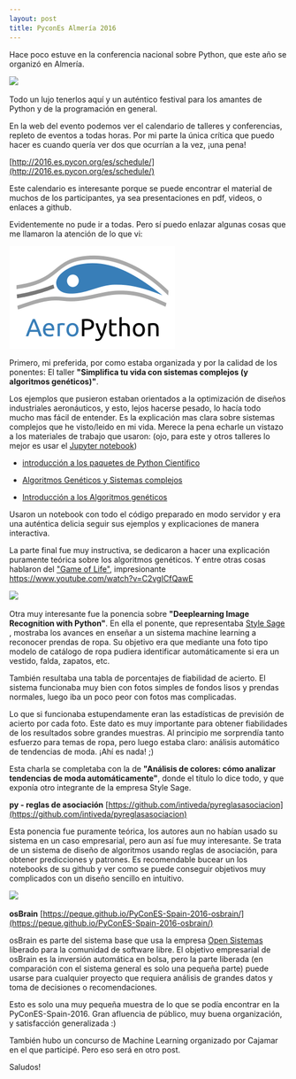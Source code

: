 ```yaml
---
layout: post
title: PyconEs Almería 2016
---
```


Hace poco estuve en la conferencia nacional sobre Python, que este año se organizó en Almería.

![](https://pbs.twimg.com/profile_images/743356612086116355/6X4srwCV.jpg)

Todo un lujo tenerlos aquí y un auténtico festival para los amantes de Python y de la programación en general.



En la web del evento podemos ver el calendario de talleres y conferencias, repleto de eventos a todas horas.
Por mi parte la única crítica que puedo hacer es cuando quería ver dos que ocurrían a la vez, ¡una pena!

[http://2016.es.pycon.org/es/schedule/](http://2016.es.pycon.org/es/schedule/)

Este calendario es interesante porque se puede encontrar el material de muchos de los participantes, ya sea presentaciones en pdf, videos, o enlaces a github.


Evidentemente no pude ir a todas. Pero sí puedo enlazar algunas cosas que me llamaron la atención de lo que vi:

![](https://raw.githubusercontent.com/AeroPython/Taller-Algoritmos-Geneticos-PyConEs16/master/static/aeropython_name_mini.png)

Primero, mi preferida, por como estaba organizada y por la calidad de los ponentes: El taller **"Simplifica tu vida con sistemas complejos (y algoritmos genéticos)"**.

Los ejemplos que pusieron estaban orientados a la optimización de diseños industriales aeronáuticos, y esto, lejos hacerse pesado, lo hacía todo mucho mas fácil de entender. Es la explicación mas clara sobre sistemas complejos que he visto/leido en mi vida.
Merece la pena echarle un vistazo a los materiales de trabajo que usaron:
(ojo, para este y otros talleres lo mejor es usar el [Jupyter notebook](http://jupyter.org/))

- [introducción a los paquetes de Python Científico](https://github.com/AeroPython/Taller-Aeropython-PyConEs16)

- [Algoritmos Genéticos y Sistemas complejos]( https://github.com/AeroPython/Taller-Algoritmos-Geneticos-PyConEs16)

- [Introducción a los Algoritmos genéticos]( http://2016.es.pycon.org/media/keynotes/Introducci%C3%B3n_a_los_algoritmos_gen%C3%A9ticos.pdf)


Usaron un notebook con todo el código preparado en modo servidor y era una auténtica delicia seguir sus ejemplos y explicaciones de manera interactiva.

La parte final fue muy instructiva, se dedicaron a hacer una explicación puramente teórica sobre los algoritmos genéticos. Y entre otras cosas hablaron del ["Game of Life"](https://es.wikipedia.org/wiki/Juego_de_la_vida), impresionante https://www.youtube.com/watch?v=C2vgICfQawE



![](https://static1.squarespace.com/static/52fa93b7e4b09cd16a6f20a6/t/53cfbee9e4b0e9800a541f23/1406123754181/19thamendment_logo.png)


Otra muy interesante fue la ponencia sobre **"Deeplearning Image Recognition with Python"**. En ella el ponente, que representaba [Style Sage](http://www.stylesage.co/) , mostraba los avances en enseñar a un sistema machine learning a reconocer prendas de ropa. Su objetivo era que mediante una foto tipo modelo de catálogo de ropa pudiera identificar automáticamente si era un vestido, falda, zapatos, etc.

También resultaba una tabla de porcentajes de fiabilidad de acierto. El sistema funcionaba muy bien con fotos simples de fondos lisos y prendas normales, luego iba un poco peor con fotos mas complicadas.

Lo que si funcionaba estupendamente eran las estadísticas de previsión de acierto por cada foto. Este dato es muy importante para obtener fiabilidades de los resultados sobre grandes muestras.
Al principio me sorprendía tanto esfuerzo para temas de ropa, pero luego estaba claro: análisis automático de tendencias de moda. ¡Ahí es nada! ;)

Esta charla se completaba con la de **"Análisis de colores: cómo analizar tendencias de moda automáticamente"**, donde el título lo dice todo, y que exponía otro integrante de la empresa Style Sage.


**py - reglas de asociación**
[https://github.com/intiveda/pyreglasasociacion](https://github.com/intiveda/pyreglasasociacion)

Esta ponencia fue puramente teórica, los autores aun no habían usado su sistema en un caso empresarial, pero aun así fue muy interesante.
Se trata de un sistema de diseño de algoritmos usando reglas de asociación, para obtener predicciones y patrones.
Es recomendable bucear un los notebooks de su github y ver como se puede conseguir objetivos muy complicados con un diseño sencillo en intuitivo.

![](https://camo.githubusercontent.com/79e71a36859d29d387cfe2e5db79f693da087f44/68747470733a2f2f63646e2e7261776769742e636f6d2f6f70656e73697374656d61732d6875622f6f73627261696e2f6d61737465722f646f63732f736f757263652f5f7374617469632f6f73627261696e2d6c6f676f2d6e616d652e737667)

**osBrain**
[https://peque.github.io/PyConES-Spain-2016-osbrain/](https://peque.github.io/PyConES-Spain-2016-osbrain/)

osBrain es parte del sistema base que usa la empresa [Open Sistemas](http://www.opensistemas.com/) liberado para la comunidad de software libre.
El objetivo empresarial de osBrain es la inversión automática en bolsa, pero la parte liberada (en comparación con el sistema general es solo una pequeña parte) puede usarse para cualquier proyecto que requiera análisis de grandes datos y toma de decisiones o recomendaciones.

Esto es solo una muy pequeña muestra de lo que se podía encontrar en la PyConES-Spain-2016. Gran afluencia de público, muy buena organización, y satisfacción generalizada :)

También hubo un concurso de Machine Learning organizado por Cajamar en el que participé. Pero eso será en otro post.

Saludos!
